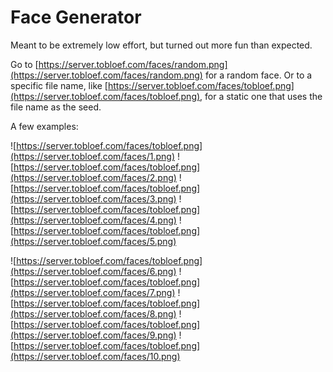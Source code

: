 # Face Generator

Meant to be extremely low effort, but turned out more fun than expected.

Go to [https://server.tobloef.com/faces/random.png](https://server.tobloef.com/faces/random.png) for a random face. Or to a specific file name, like [https://server.tobloef.com/faces/tobloef.png](https://server.tobloef.com/faces/tobloef.png), for a static one that uses the file name as the seed.

A few examples:

![https://server.tobloef.com/faces/tobloef.png](https://server.tobloef.com/faces/1.png)
![https://server.tobloef.com/faces/tobloef.png](https://server.tobloef.com/faces/2.png)
![https://server.tobloef.com/faces/tobloef.png](https://server.tobloef.com/faces/3.png)
![https://server.tobloef.com/faces/tobloef.png](https://server.tobloef.com/faces/4.png)
![https://server.tobloef.com/faces/tobloef.png](https://server.tobloef.com/faces/5.png)

![https://server.tobloef.com/faces/tobloef.png](https://server.tobloef.com/faces/6.png)
![https://server.tobloef.com/faces/tobloef.png](https://server.tobloef.com/faces/7.png)
![https://server.tobloef.com/faces/tobloef.png](https://server.tobloef.com/faces/8.png)
![https://server.tobloef.com/faces/tobloef.png](https://server.tobloef.com/faces/9.png)
![https://server.tobloef.com/faces/tobloef.png](https://server.tobloef.com/faces/10.png)

